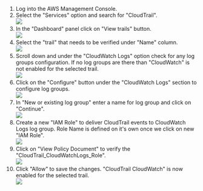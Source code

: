 1. Log into the AWS Management Console.
2. Select the "Services" option and search for "CloudTrail".</br><img src="/resources/aws/cloudtrail/cloudtrail-to-cloudwatch/step2.png"/>
3. In the "Dashboard" panel click on "View trails" button.</br> <img src="/resources/aws/cloudtrail/cloudtrail-to-cloudwatch/step3.png"/>
4. Select the "trail" that needs to be verified under "Name" column.</br><img src="/resources/aws/cloudtrail/cloudtrail-to-cloudwatch/step4.png"/>
5. Scroll down and under the "CloudWatch Logs" option check for any log groups configuration. If no log groups are there than "CloudWatch" is not enabled for the selected trail. </br><img src="/resources/aws/cloudtrail/cloudtrail-to-cloudwatch/step5.png"/>
6. Click on the "Configure" button under the "CloudWatch Logs" section to configure log groups. </br><img src="/resources/aws/cloudtrail/cloudtrail-to-cloudwatch/step6.png"/>
7. In "New or existing log group" enter a name for log group and click on "Continue". </br><img src="/resources/aws/cloudtrail/cloudtrail-to-cloudwatch/step7.png"/>
8. Create a new "IAM Role" to deliver CloudTrail events to CloudWatch Logs log group. Role Name is defined on it's own once we click on new "IAM Role". </br><img src="/resources/aws/cloudtrail/cloudtrail-to-cloudwatch/step8.png"/>
9. Click on "View Policy Document" to verify the "CloudTrail_CloudWatchLogs_Role".</br> <img src="/resources/aws/cloudtrail/cloudtrail-to-cloudwatch/step9.png"/>
10. Click "Allow" to save the changes. "CloudTrail CloudWatch" is now enabled for the selected trail.</br><img src="/resources/aws/cloudtrail/cloudtrail-to-cloudwatch/step10.png"/>
